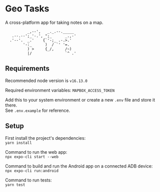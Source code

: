 # Geo Tasks

A cross-platform app for taking notes on a map.

```
          _,--',   _._.--._____
   .--.--';_'-.', ";_      _.,-'
  .'--'.  _.'    {`'-;_ .-.>.'
        '-:_      )  / `' '=.
          ) >     {_/,     /~)
          |/               `^ .'
```

## Requirements

Recommended node version is `v16.13.0`

Required environment variables: `MAPBOX_ACCESS_TOKEN`

Add this to your system environment or create a new `.env` file and store it there.  
See `.env.example` for reference.

## Setup

First install the project's dependencies:  
`yarn install`

Command to run the web app:  
`npx expo-cli start --web`

Command to build and run the Android app on a connected ADB device:  
`npx expo-cli run:android`

Command to run tests:  
`yarn test`
